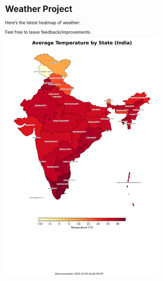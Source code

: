# Weather Project

Here’s the latest heatmap of weather:

Feel free to leave feedback/improvements.

![India Heatmap](docs/assets/india_heatmap.png?v=032B89)
